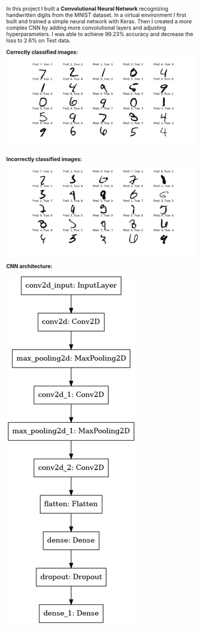 In this project I built a **Convolutional Neural Network** recognizing handwritten digits from the MNIST dataset. 
In a virtual environment I first built and trained a simple neural network with Keras. Then I created a more complex CNN by adding more convolutional layers and adjusting hyperparameters.
I was able to achieve 99.23% accuracy and decrease the loss to 2.6% on Test data.

**Correctly classified images:**
![](correct.jpg)

**Incorrectly classified images:**
![](incorrect.jpg)

**CNN architecture:**

![](model.png)
